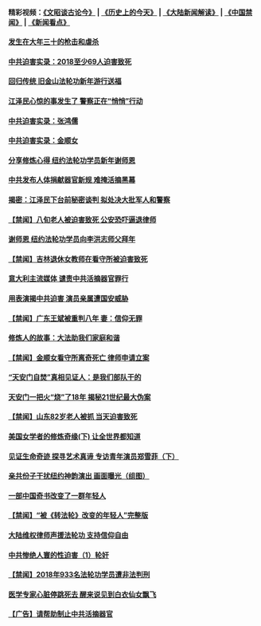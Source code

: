 #### 精彩视频：[《文昭谈古论今》](http://45.76.195.252/wenzhao) | [《历史上的今天》](http://45.76.195.252/today-in-history) | [《大陆新闻解读》](http://45.76.195.252/ntdtv-comedy) | [《中国禁闻》](http://45.76.195.252/ntdtv-news) | [《新闻看点》](http://45.76.195.252/news-insight) 

 #### [发生在大年三十的枪击和虐杀](../pages/prog1530/a102510847.md?t=02131418?t=02131402?t=02131400?t=02131357?t=02131355?t=02131352?t=02131347) 

#### [中共迫害实录：2018至少69人迫害致死](../pages/prog1530/a102509493.md?t=02131418?t=02131402?t=02131400?t=02131357?t=02131355?t=02131352?t=02131347) 

#### [回归传统 旧金山法轮功新年游行送福](../pages/prog1530/a102508822.md?t=02131418?t=02131402?t=02131400?t=02131357?t=02131355?t=02131352?t=02131347) 

#### [江泽民心惊的事发生了 警察正在“悄悄”行动](../pages/prog1530/a102507393.md?t=02131418?t=02131402?t=02131400?t=02131357?t=02131355?t=02131352?t=02131347) 

#### [中共迫害实录：张鸿儒](../pages/prog1530/a102507637.md?t=02131418?t=02131402?t=02131400?t=02131357?t=02131355?t=02131352?t=02131347) 

#### [中共迫害实录：金顺女](../pages/prog1530/a102505963.md?t=02131418?t=02131402?t=02131400?t=02131357?t=02131355?t=02131352?t=02131347) 

#### [分享修炼心得 纽约法轮功学员新年谢师恩](../pages/prog1530/a102505084.md?t=02131418?t=02131402?t=02131400?t=02131357?t=02131355?t=02131352?t=02131347) 

#### [中共发布人体捐献器官新规 难掩活摘黑幕](../pages/prog1530/a102501247.md?t=02131418?t=02131402?t=02131400?t=02131357?t=02131355?t=02131352?t=02131347) 

#### [揭密：江泽民下台前秘密谈判 拟处决大批军人和警察](../pages/prog1530/a102501178.md?t=02131418?t=02131402?t=02131400?t=02131357?t=02131355?t=02131352?t=02131347) 

#### [【禁闻】八旬老人被迫害致死 公安恐吓逼退律师](../pages/prog1530/a102500850.md?t=02131418?t=02131402?t=02131400?t=02131357?t=02131355?t=02131352?t=02131347) 

#### [谢师恩 纽约法轮功学员向李洪志师父拜年](../pages/prog1530/a102499222.md?t=02131418?t=02131402?t=02131400?t=02131357?t=02131355?t=02131352?t=02131347) 

#### [【禁闻】吉林退休女教师在看守所被迫害致死](../pages/prog1530/a102498514.md?t=02131418?t=02131402?t=02131400?t=02131357?t=02131355?t=02131352?t=02131347) 

#### [意大利主流媒体 谴责中共活摘器官罪行](../pages/prog1530/a102497726.md?t=02131418?t=02131402?t=02131400?t=02131357?t=02131355?t=02131352?t=02131347) 

#### [用表演揭中共迫害 演员亲属遭国安威胁](../pages/prog1530/a102497395.md?t=02131418?t=02131402?t=02131400?t=02131357?t=02131355?t=02131352?t=02131347) 

#### [【禁闻】广东王斌被重判八年 妻：信仰无罪](../pages/prog1530/a102496517.md?t=02131418?t=02131402?t=02131400?t=02131357?t=02131355?t=02131352?t=02131347) 

#### [修炼人的故事：大法助我们家庭和谐](../pages/prog1530/a102496392.md?t=02131418?t=02131402?t=02131400?t=02131357?t=02131355?t=02131352?t=02131347) 

#### [【禁闻】金顺女看守所离奇死亡 律师申请立案](../pages/prog1530/a102495792.md?t=02131418?t=02131402?t=02131400?t=02131357?t=02131355?t=02131352?t=02131347) 

#### [“天安门自焚”真相见证人：是我们部队干的](../pages/prog1530/a102495284.md?t=02131418?t=02131402?t=02131400?t=02131357?t=02131355?t=02131352?t=02131347) 

#### [天安门一把火“烧”了18年  揭秘21世纪最大伪案](../pages/prog1530/a102495291.md?t=02131418?t=02131402?t=02131400?t=02131357?t=02131355?t=02131352?t=02131347) 

#### [【禁闻】山东82岁老人被抓 当天迫害致死](../pages/prog1530/a102491964.md?t=02131418?t=02131402?t=02131400?t=02131357?t=02131355?t=02131352?t=02131347) 

#### [美国女学者的修炼奇缘(下) 让全世界都知道](../pages/prog1530/a102491028.md?t=02131418?t=02131402?t=02131400?t=02131357?t=02131355?t=02131352?t=02131347) 

#### [见证生命奇迹 探寻艺术真谛 专访青年演员郑雪菲（下）](../pages/prog1530/a102489756.md?t=02131418?t=02131402?t=02131400?t=02131357?t=02131355?t=02131352?t=02131347) 

#### [亲共份子干扰纽约神韵演出 画面曝光（组图）](../pages/prog1530/a102489208.md?t=02131418?t=02131402?t=02131400?t=02131357?t=02131355?t=02131352?t=02131347) 

#### [一部中国奇书改变了一群年轻人](../pages/prog1530/a102487537.md?t=02131418?t=02131402?t=02131400?t=02131357?t=02131355?t=02131352?t=02131347) 

#### [【禁闻】“被《转法轮》改变的年轻人”完整版](../pages/prog1530/a102487106.md?t=02131418?t=02131402?t=02131400?t=02131357?t=02131355?t=02131352?t=02131347) 

#### [大陆维权律师声援法轮功 支持信仰自由](../pages/prog1530/a102487251.md?t=02131418?t=02131402?t=02131400?t=02131357?t=02131355?t=02131352?t=02131347) 

#### [中共惨绝人寰的性迫害（1）轮奸](../pages/prog1530/a102486576.md?t=02131418?t=02131402?t=02131400?t=02131357?t=02131355?t=02131352?t=02131347) 

#### [【禁闻】2018年933名法轮功学员遭非法判刑](../pages/prog1530/a102486240.md?t=02131418?t=02131402?t=02131400?t=02131357?t=02131355?t=02131352?t=02131347) 

#### [医学专家心脏停跳死去 醒来说见到白衣仙女飘飞](../pages/prog1530/a102484868.md?t=02131418?t=02131402?t=02131400?t=02131357?t=02131355?t=02131352?t=02131347) 

#### [【广告】请帮助制止中共活摘器官](../pages/prog1530/a1319365.md?t=02131418?t=02131402?t=02131400?t=02131357?t=02131355?t=02131352?t=02131347) 

